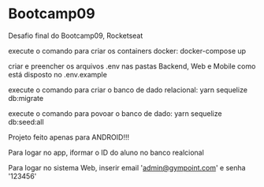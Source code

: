 # Bootcamp09
Desafio final do Bootcamp09, Rocketseat


execute o comando para criar os containers docker:
docker-compose up

criar e preencher os arquivos .env nas pastas Backend, Web e Mobile como está disposto no .env.example

execute o comando para criar o banco de dado relacional:
yarn sequelize db:migrate

execute o comando para povoar o banco de dado:
yarn sequelize db:seed:all


Projeto feito apenas para ANDROID!!!

Para logar no app, iformar o ID do aluno no banco realcional

Para logar no sistema Web, inserir email 'admin@gympoint.com' e senha '123456'
